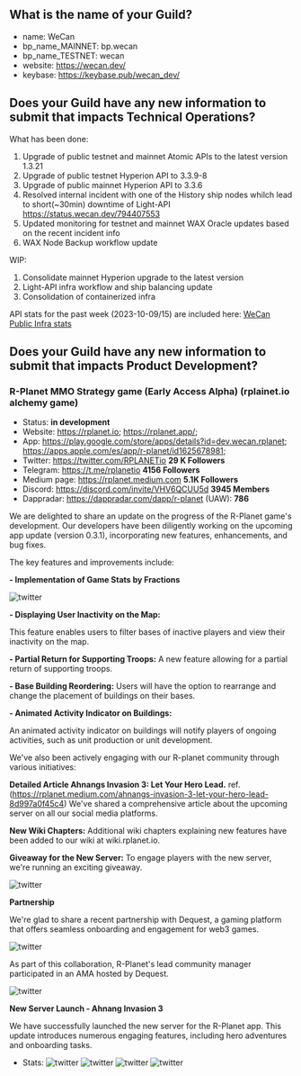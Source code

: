 ## What is the name of your Guild?

* name: WeCan
* bp_name_MAINNET: bp.wecan
* bp_name_TESTNET: wecan
* website: https://wecan.dev/
* keybase: https://keybase.pub/wecan_dev/

## Does your Guild have any new information to submit that impacts Technical Operations?

What has been done:

1. Upgrade of public testnet and mainnet Atomic APIs to the latest version 1.3.21
2. Upgrade of public testnet Hyperion API to 3.3.9-8
3. Upgrade of public mainnet Hyperion API to 3.3.6
4. Resolved internal incident with one of the History ship nodes whilch lead to short(~30min) downtime of Light-API https://status.wecan.dev/794407553
5. Updated monitoring for testnet and mainnet WAX Oracle updates based on the recent incident info
6. WAX Node Backup workflow update

WIP:

1. Consolidate mainnet Hyperion upgrade to the latest version
2. Light-API infra workflow and ship balancing update
3. Consolidation of containerized infra

API stats for the past week (2023-10-09/15) are included here: [WeCan Public Infra stats](https://github.com/We-Can-dev/waxguilds/blob/October-2023/reports/bp.wecan/images/stats/october_2023/)

## Does your Guild have any new information to submit that impacts Product Development?

### R-Planet MMO Strategy game (Early Access Alpha) (rplainet.io alchemy game)
* Status: **in development**
* Website: https://rplanet.io;
           https://rplanet.app/;
* App: https://play.google.com/store/apps/details?id=dev.wecan.rplanet; 
       https://apps.apple.com/es/app/r-planet/id1625678981;
* Twitter: https://twitter.com/RPLANETio **29 K Followers**
* Telegram: https://t.me/rplanetio **4156 Followers**
* Medium page: https://rplanet.medium.com **5.1K Followers**
* Discord: https://discord.com/invite/VHV6QCUU5d **3945 Members**
* Dappradar: https://dappradar.com/dapp/r-planet (UAW): **786**

We are delighted to share an update on the progress of the R-Planet game's development. 
Our developers have been diligently working on the upcoming app update (version 0.3.1), incorporating new features, enhancements, and bug fixes.

The key features and improvements include:

**- Implementation of Game Stats by Fractions**

![twitter](https://github.com/We-Can-dev/waxguilds/blob/October-2023/reports/bp.wecan/images/wecan_image86.png)

**- Displaying User Inactivity on the Map:**

This feature enables users to filter bases of inactive players and view their inactivity on the map.

**- Partial Return for Supporting Troops:**
A new feature allowing for a partial return of supporting troops.

**- Base Building Reordering:**
Users will have the option to rearrange and change the placement of buildings on their bases.

**- Animated Activity Indicator on Buildings:**

An animated activity indicator on buildings will notify players of ongoing activities, such as unit production or unit development.

We've also been actively engaging with our R-planet community through various initiatives:

**Detailed Article Ahnangs Invasion 3: Let Your Hero Lead.**
ref. (https://rplanet.medium.com/ahnangs-invasion-3-let-your-hero-lead-8d997a0f45c4)
We've shared a comprehensive article about the upcoming server on all our social media platforms.

**New Wiki Chapters:**
Additional wiki chapters explaining new features have been added to our wiki at wiki.rplanet.io.

**Giveaway for the New Server:**
To engage players with the new server, we're running an exciting giveaway.

![twitter](https://github.com/We-Can-dev/waxguilds/blob/October-2023/reports/bp.wecan/images/wecan_image87.png)

**Partnership**

We're glad to share a recent partnership with Dequest, a gaming platform that offers seamless onboarding and engagement for web3 games. 

![twitter](https://github.com/We-Can-dev/waxguilds/blob/October-2023/reports/bp.wecan/images/wecan_image88.png)

As part of this collaboration, R-Planet's lead community manager participated in an AMA hosted by Dequest.

![twitter](https://github.com/We-Can-dev/waxguilds/blob/October-2023/reports/bp.wecan/images/wecan_image89.png)

**New Server Launch - Ahnang Invasion 3**

We have successfully launched the new server for the R-Planet app. This update introduces numerous engaging features, including hero adventures and onboarding tasks.

* Stats: 
![twitter](https://github.com/We-Can-dev/waxguilds/blob/October-2023/reports/bp.wecan/images/wecan_image90.png)
![twitter](https://github.com/We-Can-dev/waxguilds/blob/October-2023/reports/bp.wecan/images/wecan_image91.png)
![twitter](https://github.com/We-Can-dev/waxguilds/blob/October-2023/reports/bp.wecan/images/wecan_image92.png)
![twitter](https://github.com/We-Can-dev/waxguilds/blob/October-2023/reports/bp.wecan/images/wecan_image93.png)
